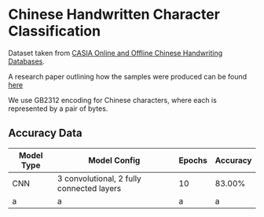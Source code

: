 # Chinese Handwritten Character Classification

Dataset taken from [CASIA Online and Offline Chinese Handwriting Databases](https://nlpr.ia.ac.cn/databases/handwriting/Download.html).

A research paper outlining how the samples were produced can be found [here](https://nlpr.ia.ac.cn/databases/download/ICDAR2011-CASIA%20databases.pdf)

We use GB2312 encoding for Chinese characters, where each is represented by a pair of bytes.

## Accuracy Data

| Model Type    | Model Config                              | Epochs | Accuracy |
| ------------- | ----------------------------------------- | ------ | -------- |
| CNN           | 3 convolutional, 2 fully connected layers | 10     | 83.00%   |
| a             | a                                         | a      | a        |